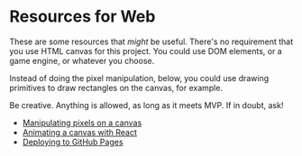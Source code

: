# Resources for Web

These are some resources that _might_ be useful. There's no requirement
that you use HTML canvas for this project. You could use DOM elements,
or a game engine, or whatever you choose.

Instead of doing the pixel manipulation, below, you could use drawing
primitives to draw rectangles on the canvas, for example.

Be creative. Anything is allowed, as long as it meets MVP. If in doubt,
ask!

* [Manipulating pixels on a canvas](CanvasBuffer)
* [Animating a canvas with React](Canvas)
* [Deploying to GitHub Pages](Deployment)